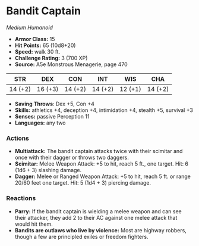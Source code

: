 # Bandit Captain

*Medium* *Humanoid*

- **Armor Class:** 15
- **Hit Points:** 65 (10d8+20)
- **Speed:** walk 30 ft.
- **Challenge Rating:** 3 (700 XP)
- **Source:** A5e Monstrous Menagerie, page 470

| STR | DEX | CON | INT | WIS | CHA |
| --- | --- | --- | --- | --- | --- |
| 14 (+2) | 16 (+3) | 14 (+2) | 14 (+2) | 12 (+1) | 14 (+2) |

- **Saving Throws**: Dex +5, Con +4
- **Skills:** athletics +4, deception +4, intimidation +4, stealth +5, survival +3
- **Senses:** passive Perception 11
- **Languages:** any two

### Actions

- **Multiattack:** The bandit captain attacks twice with their scimitar and once with their dagger  or throws two daggers.
- **Scimitar:** Melee Weapon Attack: +5 to hit, reach 5 ft., one target. Hit: 6 (1d6 + 3) slashing damage.
- **Dagger:** Melee or Ranged Weapon Attack: +5 to hit, reach 5 ft. or range 20/60 feet  one target. Hit: 5 (1d4 + 3) piercing damage.

### Reactions

- **Parry:** If the bandit captain is wielding a melee weapon and can see their attacker, they add 2 to their AC against one melee attack that would hit them.
- **Bandits are outlaws who live by violence:** Most are highway robbers, though a few are principled exiles or freedom fighters.


